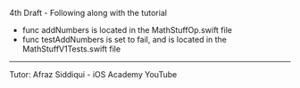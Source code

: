 4th Draft - Following along with the tutorial 
* func addNumbers is located in the MathStuffOp.swift file
* func testAddNumbers is set to fail, and is located in the MathStuffV1Tests.swift file

- - - -

Tutor: Afraz Siddiqui - iOS Academy YouTube
